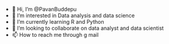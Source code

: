 - 👋 Hi, I’m @PavanBuddepu
- 👀 I’m interested in Data analysis and data science
- 🌱 I’m currently learning R and Python
- 💞️ I’m looking to collaborate on data analyst and data scientist
- 📫 How to reach me through g mail 

<!---
PavanBuddepu/PavanBuddepu is a ✨ special ✨ repository because its `README.md` (this file) appears on your GitHub profile.
You can click the Preview link to take a look at your changes.
--->
